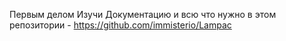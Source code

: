 Первым делом Изучи Документацию и всю что нужно в этом репозитории - https://github.com/immisterio/Lampac